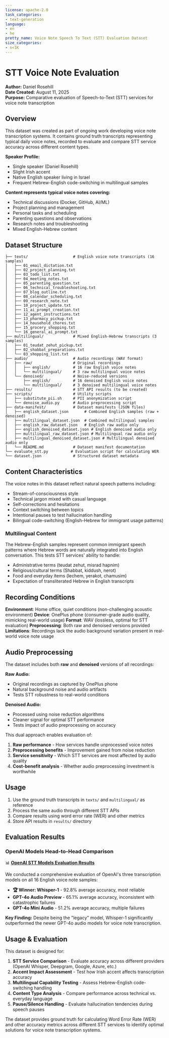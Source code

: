 ```yaml
---
license: apache-2.0
task_categories:
- text-generation
language:
- en
- he
pretty_name: Voice Note Speech To Text (STT) Evaluation Dataset
size_categories:
- n<1K
---
```


# STT Voice Note Evaluation

**Author:** Daniel Rosehill  
**Date Created:** August 11, 2025  
**Purpose:** Comparative evaluation of Speech-to-Text (STT) services for voice note transcription

## Overview

This dataset was created as part of ongoing work developing voice note transcription systems. It contains ground truth transcripts representing typical daily voice notes, recorded to evaluate and compare STT service accuracy across different content types.

**Speaker Profile:**
- Single speaker (Daniel Rosehill)
- Slight Irish accent
- Native English speaker living in Israel
- Frequent Hebrew-English code-switching in multilingual samples

**Content represents typical voice notes covering:**
- Technical discussions (Docker, GitHub, AI/ML)
- Project planning and management
- Personal tasks and scheduling
- Parenting questions and observations
- Research notes and troubleshooting
- Mixed English-Hebrew content

## Dataset Structure

```
├── texts/                    # English voice note transcripts (16 samples)
│   ├── 01_email_dictation.txt
│   ├── 02_project_planning.txt
│   ├── 03_todo_list.txt
│   ├── 04_meeting_notes.txt
│   ├── 05_parenting_question.txt
│   ├── 06_technical_troubleshooting.txt
│   ├── 07_blog_outline.txt
│   ├── 08_calendar_scheduling.txt
│   ├── 09_research_note.txt
│   ├── 10_project_update.txt
│   ├── 11_ai_prompt_creation.txt
│   ├── 12_agent_instructions.txt
│   ├── 13_pharmacy_pickup.txt
│   ├── 14_household_chores.txt
│   ├── 15_grocery_shopping.txt
│   └── 16_general_ai_prompt.txt
├── multilingual/             # Mixed English-Hebrew transcripts (3 samples)
│   ├── 01_teudat_zehut_pickup.txt
│   ├── 02_shabbat_preparations.txt
│   └── 03_shopping_list.txt
├── audio/                    # Audio recordings (WAV format)
│   ├── raw/                  # Original recordings
│   │   ├── english/          # 16 raw English voice notes
│   │   └── multilingual/     # 3 raw multilingual voice notes
│   └── denoised/             # Noise-reduced versions
│       ├── english/          # 16 denoised English voice notes
│       └── multilingual/     # 3 denoised multilingual voice notes
├── results/                  # STT API results (to be created)
├── scripts/                  # Utility scripts
│   ├── substitute_pii.sh     # PII anonymization script
│   └── denoise_audio.py      # Audio preprocessing script
├── data-manifest/            # Dataset manifests (JSON files)
│   ├── english_dataset.json       # Combined English samples (raw + denoised)
│   ├── multilingual_dataset.json  # Combined multilingual samples
│   ├── english_raw_dataset.json   # English raw audio only
│   ├── english_denoised_dataset.json # English denoised audio only
│   ├── multilingual_raw_dataset.json # Multilingual raw audio only
│   ├── multilingual_denoised_dataset.json # Multilingual denoised audio only
│   └── README.md             # Dataset manifest documentation
└── evaluate_stt.py          # Evaluation script for calculating WER
└── dataset.json              # Structured dataset metadata
```

## Content Characteristics

The voice notes in this dataset reflect natural speech patterns including:
- Stream-of-consciousness style
- Technical jargon mixed with casual language
- Self-corrections and hesitations
- Context switching between topics
- Intentional pauses to test hallucination handling
- Bilingual code-switching (English-Hebrew for immigrant usage patterns)

### Multilingual Content
The Hebrew-English samples represent common immigrant speech patterns where Hebrew words are naturally integrated into English conversation. This tests STT services' ability to handle:
- Administrative terms (teudat zehut, misrad hapnim)
- Religious/cultural terms (Shabbat, kiddush, nerot)
- Food and everyday items (lechem, yerakot, chamusim)
- Expectation of transliterated Hebrew in English transcripts

## Recording Conditions

**Environment**: Home office, quiet conditions (non-challenging acoustic environment)
**Device**: OnePlus phone (consumer-grade audio quality, mimicking real-world usage)
**Format**: WAV (lossless, optimal for STT evaluation)
**Preprocessing**: Both raw and denoised versions provided
**Limitations**: Recordings lack the audio background variation present in real-world voice note usage

## Audio Preprocessing

The dataset includes both **raw** and **denoised** versions of all recordings:

**Raw Audio:**
- Original recordings as captured by OnePlus phone
- Natural background noise and audio artifacts
- Tests STT robustness to real-world conditions

**Denoised Audio:**
- Processed using noise reduction algorithms
- Cleaner signal for optimal STT performance
- Tests impact of audio preprocessing on accuracy

This dual approach enables evaluation of:
1. **Raw performance** - How services handle unprocessed voice notes
2. **Preprocessing benefits** - Improvement gained from noise reduction
3. **Service sensitivity** - Which STT services are most affected by audio quality
4. **Cost-benefit analysis** - Whether audio preprocessing investment is worthwhile


## Usage

1. Use the ground truth transcripts in `texts/` and `multilingual/` as reference
2. Process the same audio through different STT APIs
3. Compare results using word error rate (WER) and other metrics
4. Store API results in `results/` directory

## Evaluation Results

### OpenAI Models Head-to-Head Comparison
📊 **[OpenAI STT Models Evaluation Results](evaluations/openai-model-comparison.md)**

We conducted a comprehensive evaluation of OpenAI's three transcription models on all 16 English voice note samples:

- **🏆 Winner: Whisper-1** - 92.8% average accuracy, most reliable
- **GPT-4o Audio Preview** - 65.1% average accuracy, inconsistent with catastrophic failures
- **GPT-4o Mini Audio** - 51.2% average accuracy, multiple failures

**Key Finding:** Despite being the "legacy" model, Whisper-1 significantly outperformed the newer GPT-4o audio models for voice note transcription.

## Usage & Evaluation

This dataset is designed for:
1. **STT Service Comparison** - Evaluate accuracy across different providers (OpenAI Whisper, Deepgram, Google, Azure, etc.)
2. **Accent Impact Assessment** - Test how Irish accent affects transcription accuracy
3. **Multilingual Capability Testing** - Assess Hebrew-English code-switching handling
4. **Content Type Analysis** - Compare performance across technical vs. everyday language
5. **Pause/Silence Handling** - Evaluate hallucination tendencies during speech pauses

The dataset provides ground truth for calculating Word Error Rate (WER) and other accuracy metrics across different STT services to identify optimal solutions for voice note transcription systems.
